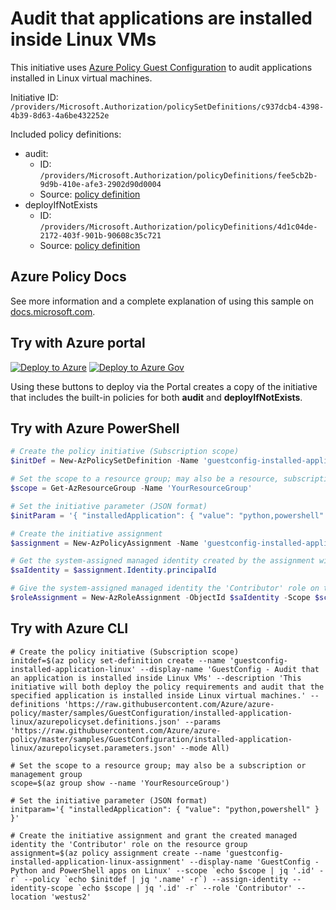# Audit that applications are installed inside Linux VMs

This initiative uses [Azure Policy Guest Configuration](https://docs.microsoft.com/governance/policy/concepts/guest-configuration)
to audit applications installed in Linux virtual machines.

Initiative ID: `/providers/Microsoft.Authorization/policySetDefinitions/c937dcb4-4398-4b39-8d63-4a6be432252e`

Included policy definitions:

- audit:
  - ID: `/providers/Microsoft.Authorization/policyDefinitions/fee5cb2b-9d9b-410e-afe3-2902d90d0004`
  - Source: [policy definition](./audit/)
- deployIfNotExists
  - ID: `/providers/Microsoft.Authorization/policyDefinitions/4d1c04de-2172-403f-901b-90608c35c721`
  - Source: [policy definition](./deployIfNotExists/)

## Azure Policy Docs

See more information and a complete explanation of using this sample on
[docs.microsoft.com](https://docs.microsoft.com/azure/governance/policy/samples/guestconfiguration-installed-application-linux).

## Try with Azure portal

[![Deploy to Azure](http://azuredeploy.net/deploybutton.png)](https://portal.azure.com/?#blade/Microsoft_Azure_Policy/CreatePolicySetDefinitionBlade/uri/https%3A%2F%2Fraw.githubusercontent.com%2FAzure%2Fazure-policy%2Fmaster%2Fsamples%2FGuestConfiguration%2Finstalled-application-linux%2Fazurepolicyset.json)
[![Deploy to Azure Gov](https://docs.microsoft.com/azure/governance/policy/media/deploy/deployGovbutton.png)](https://portal.azure.us/?#blade/Microsoft_Azure_Policy/CreatePolicySetDefinitionBlade/uri/https%3A%2F%2Fraw.githubusercontent.com%2FAzure%2Fazure-policy%2Fmaster%2Fsamples%2FGuestConfiguration%2Finstalled-application-linux%2Fazurepolicyset.json)

Using these buttons to deploy via the Portal creates a copy of the initiative that includes the
built-in policies for both **audit** and **deployIfNotExists**.

## Try with Azure PowerShell

```powershell
# Create the policy initiative (Subscription scope)
$initDef = New-AzPolicySetDefinition -Name 'guestconfig-installed-application-linux' -DisplayName 'GuestConfig - Audit that an application is installed inside Linux VMs' -description 'This initiative will both deploy the policy requirements and audit that the specified application is installed inside Linux virtual machines.' -Policy 'https://raw.githubusercontent.com/Azure/azure-policy/master/samples/GuestConfiguration/installed-application-linux/azurepolicyset.definitions.json' -Parameter 'https://raw.githubusercontent.com/Azure/azure-policy/master/samples/GuestConfiguration/installed-application-linux/azurepolicyset.parameters.json' -Mode All

# Set the scope to a resource group; may also be a resource, subscription, or management group
$scope = Get-AzResourceGroup -Name 'YourResourceGroup'

# Set the initiative parameter (JSON format)
$initParam = '{ "installedApplication": { "value": "python,powershell" } }'

# Create the initiative assignment
$assignment = New-AzPolicyAssignment -Name 'guestconfig-installed-application-linux-assignment' -DisplayName 'GuestConfig - Python and PowerShell apps on Linux' -Scope $scope.ResourceID -PolicySetDefinition $initDef -PolicyParameter $initParam -AssignIdentity -Location 'westus2'

# Get the system-assigned managed identity created by the assignment with -AssignIdentity
$saIdentity = $assignment.Identity.principalId

# Give the system-assigned managed identity the 'Contributor' role on the scope (needed by deployIfNotExists)
$roleAssignment = New-AzRoleAssignment -ObjectId $saIdentity -Scope $scope.ResourceId -RoleDefinitionName 'Contributor'
```

## Try with Azure CLI

```cli
# Create the policy initiative (Subscription scope)
initdef=$(az policy set-definition create --name 'guestconfig-installed-application-linux' --display-name 'GuestConfig - Audit that an application is installed inside Linux VMs' --description 'This initiative will both deploy the policy requirements and audit that the specified application is installed inside Linux virtual machines.' --definitions 'https://raw.githubusercontent.com/Azure/azure-policy/master/samples/GuestConfiguration/installed-application-linux/azurepolicyset.definitions.json' --params 'https://raw.githubusercontent.com/Azure/azure-policy/master/samples/GuestConfiguration/installed-application-linux/azurepolicyset.parameters.json' --mode All)

# Set the scope to a resource group; may also be a subscription or management group
scope=$(az group show --name 'YourResourceGroup')

# Set the initiative parameter (JSON format)
initparam='{ "installedApplication": { "value": "python,powershell" } }'

# Create the initiative assignment and grant the created managed identity the 'Contributor' role on the resource group
assignment=$(az policy assignment create --name 'guestconfig-installed-application-linux-assignment' --display-name 'GuestConfig - Python and PowerShell apps on Linux' --scope `echo $scope | jq '.id' -r` --policy `echo $initdef | jq '.name' -r`) --assign-identity --identity-scope `echo $scope | jq '.id' -r` --role 'Contributor' --location 'westus2'
```
